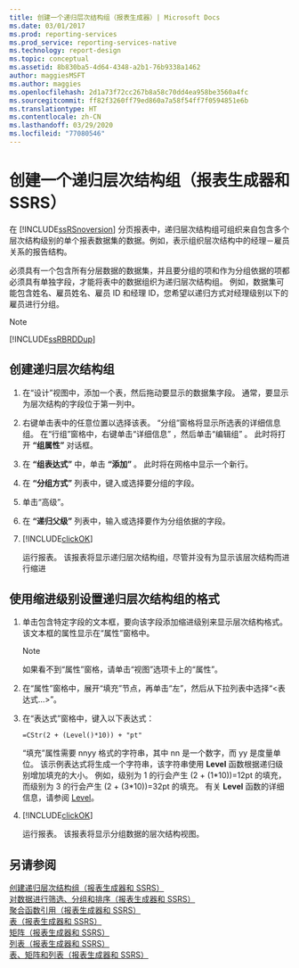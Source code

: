 ```yaml
---
title: 创建一个递归层次结构组（报表生成器）| Microsoft Docs
ms.date: 03/01/2017
ms.prod: reporting-services
ms.prod_service: reporting-services-native
ms.technology: report-design
ms.topic: conceptual
ms.assetid: 8b830ba5-4d64-4348-a2b1-76b9338a1462
author: maggiesMSFT
ms.author: maggies
ms.openlocfilehash: 2d1a73f72cc267b8a58c70dd4ea958be3560a4fc
ms.sourcegitcommit: ff82f3260ff79ed860a7a58f54ff7f0594851e6b
ms.translationtype: HT
ms.contentlocale: zh-CN
ms.lasthandoff: 03/29/2020
ms.locfileid: "77080546"
---
```

# <a name="create-a-recursive-hierarchy-group-report-builder-and-ssrs"></a>创建一个递归层次结构组（报表生成器和 SSRS）
在 [!INCLUDE[ssRSnoversion](../../includes/ssrsnoversion-md.md)] 分页报表中，递归层次结构组可组织来自包含多个层次结构级别的单个报表数据集的数据。例如，表示组织层次结构中的经理－雇员关系的报告结构。  
  
 必须具有一个包含所有分层数据的数据集，并且要分组的项和作为分组依据的项都必须具有单独字段，才能将表中的数据组织为递归层次结构组。 例如，数据集可能包含姓名、雇员姓名、雇员 ID 和经理 ID，您希望以递归方式对经理级别以下的雇员进行分组。  
  
> [!NOTE]  
>  [!INCLUDE[ssRBRDDup](../../includes/ssrbrddup-md.md)]  
  
## <a name="to-create-a-recursive-hierarchy-group"></a>创建递归层次结构组  
  
1.  在“设计”视图中，添加一个表，然后拖动要显示的数据集字段。 通常，要显示为层次结构的字段位于第一列中。  
  
2.  右键单击表中的任意位置以选择该表。 “分组”窗格将显示所选表的详细信息组。 在“行组”窗格中，右键单击“详细信息”  ，然后单击“编辑组”  。 此时将打开 **“组属性”** 对话框。  
  
3.  在 **“组表达式”** 中，单击 **“添加”** 。 此时将在网格中显示一个新行。  
  
4.  在 **“分组方式”** 列表中，键入或选择要分组的字段。  
  
5.  单击“高级”。   
  
6.  在 **“递归父级”** 列表中，输入或选择要作为分组依据的字段。  
  
7.  [!INCLUDE[clickOK](../../includes/clickok-md.md)]  
  
     运行报表。 该报表将显示递归层次结构组，尽管并没有为显示该层次结构而进行缩进  
  
## <a name="to-format-a-recursive-hierarchy-group-with-indent-levels"></a>使用缩进级别设置递归层次结构组的格式  
  
1.  单击包含特定字段的文本框，要向该字段添加缩进级别来显示层次结构格式。 该文本框的属性显示在“属性”窗格中。  
  
    > [!NOTE]  
    >  如果看不到“属性”窗格，请单击“视图”选项卡上的“属性”。    
  
2.  在“属性”窗格中，展开“填充”节点，再单击“左”，然后从下拉列表中选择“\<表达式…>”。  
  
3.  在“表达式”窗格中，键入以下表达式：  
  
     `=CStr(2 + (Level()*10)) + "pt"`  
  
     “填充”属性需要  nnyy 格式的字符串，其中  nn 是一个数字，而  yy 是度量单位。 该示例表达式将生成一个字符串，该字符串使用 **Level** 函数根据递归级别增加填充的大小。 例如，级别为 1 的行会产生 (2 + (1\*10))=12pt 的填充，而级别为 3 的行会产生 (2 + (3\*10))=32pt 的填充。 有关 **Level** 函数的详细信息，请参阅 [Level](../../reporting-services/report-design/report-builder-functions-level-function.md)。  
  
4.  [!INCLUDE[clickOK](../../includes/clickok-md.md)]  
  
     运行报表。 该报表将显示分组数据的层次结构视图。  
  
## <a name="see-also"></a>另请参阅  
 [创建递归层次结构组（报表生成器和 SSRS）](../../reporting-services/report-design/creating-recursive-hierarchy-groups-report-builder-and-ssrs.md)   
 [对数据进行筛选、分组和排序（报表生成器和 SSRS）](../../reporting-services/report-design/filter-group-and-sort-data-report-builder-and-ssrs.md)   
 [聚合函数引用（报表生成器和 SSRS）](../../reporting-services/report-design/report-builder-functions-aggregate-functions-reference.md)   
 [表（报表生成器和 SSRS）](../../reporting-services/report-design/tables-report-builder-and-ssrs.md)   
 [矩阵（报表生成器和 SSRS）](../../reporting-services/report-design/create-a-matrix-report-builder-and-ssrs.md)   
 [列表（报表生成器和 SSRS）](../../reporting-services/report-design/create-invoices-and-forms-with-lists-report-builder-and-ssrs.md)   
 [表、矩阵和列表（报表生成器和 SSRS）](../../reporting-services/report-design/tables-matrices-and-lists-report-builder-and-ssrs.md)  
  
  
